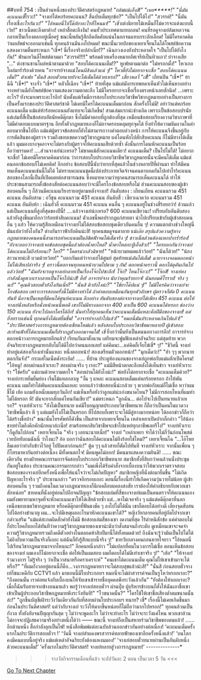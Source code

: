 ##บทที่ 754 : เป็นส่วนหนึ่งของประวัติศาสตร์กฎหมาย!
"ถล่มแม่*เอ็งสิ!"
"เหย*****!"
"นี่มันคะแนนเชี่*ไรวะ!"
"จางเย่ได้หกร้อยคะแนน? สี่ฉบับเต็มทุกข้อ?"
"เป็นไปได้ไง!"
"สวรรค์!"
"นี่มันเรื่องเชี่*อะไรกันวะ!"
"ไอ้หมอนี่ไปโด๊ปยาอะไรที่ไหนมา!"
"เชี่* แต่งนิยายโม้เหม็นก็ไม่ควรจะแต่งแบบนี้เว้ย!"
ชาวเน็ตตะลึงตาค้าง!
เหล่าสื่อตะลึงงัน!
คนทั่วประเทศตาแทบถลน!
คนที่รอดูจางเย่ล้มเหลวจนกลายเป็นเรื่องตลกอยู่เมื่อครู่ ขณะนี้พลันรู้สึกอึดอัดคับแน่นในอกจนแทบกระอักเลือด! ไม่มีใครคาดคิดว่าผลลัพธ์จะออกมาเช่นนี้ ทุกคนล้วนมึนงงไปหมด!
ขณะนั้นเวยป๋อของเหยาเจี้ยนไฉได้โพสต์ข้อความแสดงความตื่นตระหนก "เชี่*! นี่เรื่องจริงเปล่าเนี่ย!?"
เฉินกวงเองยังประหลาดใจ "เป็นไปได้ยังไงกัน!"
ฟ่านเหวินลี่โพสต์ตามมา "สวรรค์!!!!" พร้อมด้วยเครื่องหมายอัศเจรีย์เป็นทิวแถว!
ย่าจางเสีย "..."
ต่งซานซานโผล่หน้าตามมาด้วย "สอบได้คะแนนเต็ม!?"
หูเฟยตามมาต่อ "ไม่หรอกมั้ง!"
โหวเกอโผล่มาร่ำร้องด้วยคน "อาจารย์จางแม่*โดนผีสิงแล้วแน่ ๆ!"
โหวตี้ยังไม่อยากจะเชื่อ "สอบได้คะแนนเต็ม?"
ต้าเฟย "นั่นสิ สอบตั๋วทนายยังจะได้เต็มได้ด้วยเหรอ?"
เสี่ยวหลวี่ "เชี่*!"
เถียนปิน "เชี่*!"
ฮาฉีฉี "เชี่*!"
จางจั่ว "เชี่*!"
หลัวอี้เฉียง "เชี่*!"
ท้ายที่สุด แม้แต่มังกรเทพยดาเห็นหัวไม่เห็นหางอย่างจางหย่วนฉียังโพสต์ข้อความแสดงความตกตะลึง ไม่มีใครอยากจะเชื่อเรื่องตรงหน้าเลยสักนิด!
...เพราะอะไร?
ยังจะมาเพราะอะไรอีก!
นับตั้งแต่เริ่มมีการสอบใบประกอบวิชาชีพวิชากฎหมายอย่างเป็นทางการเป็นครั้งแรกของประวัติศาสตร์ชาติ ไม่เคยมีใครได้คะแนนเต็มมาก่อน สักครั้งก็ไม่มี! อย่าว่าแต่หกร้อยคะแนนเต็ม แม้แต่ห้าร้อยคะแนนยังแทบจะไม่เกิดขึ้น! สามเล่มแรกน่ะช่างเถิด เพราะเป็นข้อสอบปรนัย แต่เล่มที่สี่เป็นข้อสอบอัตนัยคดีตุ๊กตา ซึ่งไม่มีคำตอบที่ถูกต้องที่สุด เหมือนข้อสอบเรียงความวิชาภาษาที่ไม่มีคำตอบแบบมาตรฐาน อีกทั้งตัวกฎหมายเองก็ไม่อาจครอบคลุมทุกจุดได้ ยิ่งทำให้ความผันผวนในคำตอบมากขึ้นไปอีก แม้แต่ผู้ตรวจข้อสอบก็ยังไม่สามารถวางคำตอบล่วงหน้า การให้คะแนนจึงขึ้นอยู่กับการตัดสินของผู้ตรวจ รวมถึงขอบเขตความรู้วิชากฎหมาย แค่โดนหักไปสักสิบคะแนน ก็ไม่มีทางได้เต็มแล้ว มุมมองบางจุดอาจจะไม่ตรงกับผู้ตรวจให้คะแนนเสียด้วยซ้ำ ดังนั้นการโดนหักคะแนนเป็นร้อยถือว่าธรรมดา!
….ส่วนจางเย่น่ะเหรอ?
ไม่ขาดแม้สักคะแนนเดียว!
คะแนนเต็ม? เป็นไปไม่ได้! ไม่อยากจะเชื่อ!
ไม่เคยมีใครคาดคิดมาก่อน ว่าการสอบใบประกอบวิชาชีพวิชากฎหมายนั้นจะมีคนได้เต็ม แม้แต่คนออกข้อสอบก็ไม่เคยคิด! อีกอย่าง ข้อสอบปีนี้นับว่ายากที่สุดแล้วในช่วงหลายปีที่ผ่านมา ทำให้มีคนทนเห็นคะแนนเช่นนี้ไม่ได้ ไม่ทราบคะแนนชุดนี้เปล่งประกายเจิดจ้าจนคนตาบอดกันไปเท่าไร!คะแนนสอบของโลกนี้เป็นที่เปิดเผยต่อสาธารณชน ซึ่งหมายความว่าทุกคนสามารถเห็นคะแนนได้ ทำให้ประชาชนสามารถตั้งข้อสงสัยต่อคะแนนสอบว่าจะมีใครโกงข้อสอบหรือไม่ ส่วนคะแนนสอบของผู้เข้าสอบคนอื่น ๆ ก็ล้วนมีคะแนนเรียงรายอยู่ตามหลังจางเย่!
อันดับสอง : เถียนเถียน คะแนนรวม 451 คะแนน
อันดับสาม : อวี๋ชุน คะแนนรวม 451 คะแนน
อันดับสี่ : เซียวเฉาคว่อ คะแนนรวม 451 คะแนน
อันดับห้า : เฉินฮัวลี่ คะแนนรวม 451 คะแนน
คนอื่น ๆ คะแนนอยู่ในช่วงสี่ร้อยกว่า! ล้วนแล้วแต่เป็นคะแนนที่สูงที่สุดของปีนี้!
….แล้วจางเย่น่ะเหรอ?
600 คะแนนเชียวนะ! เปรียบกับอันดับสองแล้วยังสูงขึ้นมาอีกกว่าร้อยห้าสิบคะแนน!
ตัวเลขนี้พอปรากฏแก่สายตา นำไปเปรียบเข้ากับผู้เข้าสอบคนอื่น ๆ แล้ว ให้ความรู้สึกเหมือนว่าจางเย่ไม่ได้สอบข้อสอบชุดเดียวกันคนอื่น ๆ!
ความแตกต่างช่วงใหญ่นี่มันแปลว่ายังไงกัน?
ต่างกันราวฟ้ากับดินน่ะสิ!
ทุกคนชมดูจนตาลาย แม่*เอ๊ย สรุปแล้วความรู้ทางกฎหมายของคนคนนี้สามารถทำคะแนนฝืนลิขิตฟ้าจนได้เต็มจริง ๆ!
ชาวเน็ตล้วนต้องแหกปากร่ำร้อง!
"ยังจะบอกว่าจางเย่เจอข้อสอบชุดนี้แล้วต้องน้ำตาไหล? น้ำตาไหลกะปู่เอ็งสิวะ!"
"ใครบอกกันว่าจางเย่ได้คะแนนไม่ถึงร้อยนะ? ใคร?"
"โคตรน่ากลัวฉิ*หาย!"
"หน้าบวมหมดแล้วว้อย!"
"ฉันก็ด้วย!"
"น้องสาวนายน่ะสิ บวมด้วยว้อย!"
"บอกกันแต่ว่าจางเย่ได้ศูนย์ สุดท้ายแม่*ดันได้เต็ม! ฉายาจางจอมตอกหน้าไม่ได้เสียเปล่าจริง ๆ! คราวนี้ตอกจนทุกคนหน้าบวมไปตาม ๆ กัน! ตอกหน้าคราวนี้ ตอกได้ดุดันเกินไปแล้วว้อย!"
"ฉันยังจะรอดูจางเย่กลายเป็นเรื่องโจ๊กไปซะอีก! โจ๊ก? ไหนโจ๊กวะ!"
"โจ๊กสิ! จางเย่คงกำลังนั่งดูพวกเรากลายเป็นโจ๊กไปน่ะสิ! ฮือ! อาจารย์จาง นับว่าคุณร้ายกาจ! ฉันยอมศิโรราบ! จริง ๆ นะ!"
"คุณติวสอบตั๋วยังไงกันเนี่ย?"
"นั่นสิ ติวยังไงน่ะ?"
"ใช้ยาโด๊ปแน่ ๆ!"
ไม่มีใครคิดว่าจางเย่จะโกงข้อสอบ เพราะการสอบครั้งนี้ไม่มีทางทำได้ ถ้าคำตอบเหมือนกันทุกตัวอักษร ผู้ตรวจก็ตัด 0 คะแนนทันที นี่อาจเป็นเหตุที่มีคนได้ศูนย์คะแนน อีกอย่าง อันดับสองต่อจากจางเย่ได้เพียง 451 คะแนน ต่อให้จางเย่นั่งหลังหรือนั่งหน้าคนนี้พอดี เขาก็ไม่มีทางลอกจาก 400 มาเป็น 600 คะแนนได้หรอก ช่องว่าง 150 คะแนน ยังจะไปลอกใครได้อีก! นั่นทำให้ทุกคนเห็นว่าคะแนนเต็มนี่แหละคือฝีมือของจางเย่!
แต่ยิ่งทราบเช่นนี้ ทุกคนยิ่งได้แต่ยิ้มขื่น!
"อาจารย์จางบ้าไปแล้ว!"
"หมอนี่มันประหลาดเกินไปแล้ว!"
"ประวัติศาสตร์วงการกฎหมายต้องเขียนใหม่แล้ว หลังสอบใบประกอบวิชาชีพมาหลายปี ผู้เข้าสอบสะท้านฟ้าที่ได้คะแนนเต็มก็ปรากฏตัวออกมาจนได้! เชี่* ยิ่งกว่านั้นยังเป็นคนนอกวงการอีก! อาจารย์จางตอกหน้าวงการกฎหมายอีกแล้ว! เรียนกันมาตั้งนาน เตรียมจะฟูมฟักเหล่าอัจฉริยะ แต่สุดท้าย พวกอัจฉริยะทางกฎหมายกลับไม่ได้ดีไปกว่าคนนอกเลย! แค่คิดนะ...แค่คิดก็เจ็บไข่เชี่* ๆ!"
"ชีวิตนี้ จางเย่ทำอยู่แค่สองเรื่องเท่านั้นแหละ หนึ่งตอกหน้า! สองเตรียมตัวตอกหน้า!"
"มุกเด็ดว่ะ!"
"ฮ่า ๆๆ พวกนายตลกกันจัง!"
กระแสในเน็ตดังระเบิด!
……
ที่บ้าน
ประตูห้องนอนของจางเย่ถูกพ่อกับแม่ผลักเปิดโครม!
"ไอ้หนู! สอบผ่านแล้วเรอะ? สอบผ่านจริง ๆ เรอะ?" แม่มีสีหน้าตกตะลึงหลังได้เห็นข่าว
จางเย่หัวเราะร่า "ใช่ครับ"
แม่ถามด้วยความตกใจ "สอบผ่านได้ยังไงน่ะ!"
พ่อยังไม่อยากจะเชื่อ "คะแนนเต็มด้วย?"
จางเย่กระหยิ่มยิ้มย่อง เริ่มโม้แหลกลาญ "งั้น ๆ แหละ คะแนนสอบเต็มแค่หกร้อยหรอก ถ้าให้พันคะแนน ผมก็ทำได้พันคะแนนนั่นแหละ บอกแล้วว่าข้อสอบนี่น่ะกล้วย ๆ พวกพ่อกับแม่ก็ไม่เชื่อ หาว่าผมขึ้โม้ เฮ้อ แถมยังเหน็บผมทุกวันอีก! แม่เห็นหรือยังว่าลูกแม่น่ะเก่งขนาดไหน? ไม่มีการสอบไหนที่ผมทำไม่ได้หรอก หึ! มันจะยากสักแค่ไหนกันเชียว!"
แม่ตระหนก "ลูกฉัน... ต่อไปจะไปเป็นทนายแล้วเหรอ?"
จางเย่หัวเราะ "ยังไม่เป็นทนาย แค่มีใบอนุญาตประกอบวิชาชีพทนาย ก็ถือว่าเป็นคนในแวดวงวิชาชีพนี้แล้ว หึ ๆ แต่ผมยังไงก็ไม่เป็นหรอก ที่ไปสอบก็เพราะจะได้มีลู่ทางมากหน่อย ได้ออกข่าวก็ถือว่าได้สร้างชื่อบ้าง"
ขณะนั้นโทรศัพท์ก็ดังขึ้น
เป็นสายจากเหยาเจี้ยนไฉ เหล่าเหยาเปิดปากก็กล่าว "ไอ้น้องชายทำไมถึงคึกคักนักหนาล่ะเนี่ย! สามร้อยหกสิบวิชาชีพจะเข้าไปแหย่ทุกอาชีพเลยรึไง!"
จางเย่หัวเราะ "ก็ดูกันไปก่อน"
เหยาเจี้ยนไฉ "จริง ๆ เลยนะนายเนี่ย!"
จางเย่ "เหล่าเหยา จำได้ว่าไม่กี่วันก่อนโพสต์เวยป๋อทับถมฉันนี่ ว่าไงนะ? อ้อ บอกว่าฉันสอบได้คะแนนไม่ถึงร้อยใช่ไหม?"
เหยาเจี้ยนไฉ "...ไอ๊โหย ลืมเลยว่าทำกับข้าวไว้อยู่ ไปปิดเตาก่อนล่ะ!"
ตู้ด ๆๆ แล้วสายก็ตัดไปทันที
จางเย่หัวเราะ จากนั้นเพื่อน ๆ ก็โทรมาหากันอย่างต่อเนื่อง
มีทั้งคนตกใจ!
มีคนพูดไม่ออก!
มีคนมาแสดงความยินดี!
……
ขณะเดียวกัน
ทางฝ่ายคณะกรรมการจัดสอบใบประกอบวิชาชีพทนาย สมาชิกทั้งยี่สิบกว่าคนล้วนนั่งประชุมกันอยู่ในห้อง
ประธานคณะกรรมการกล่าว "ผมเพิ่งได้รับคำสั่งจากเบื้องบนว่าให้พวกเราตรวจสอบข้อสอบของจางเย่อีกครั้งหนึ่งเพื่อให้แน่ใจว่าจะไม่เกิดปัญหา"
สมาชิกหญิงที่นั่งต่อมายิ้มขื่น "ไม่เกิดปัญหาอะไรจริง ๆ"
ประธานกล่าว "ตรวจอีกรอบเถอะ ตอนนี้เรื่องนี้ทำให้เกิดความวุ่นวายไม่น้อย ผู้เข้าสอบคนอื่น ๆ รวมถึงคนในแวดวงกฎหมายเองก็นึกเคลือบแคลงสงสัย เราต้องให้คำอธิบายกับพวกเขาสักหน่อย"
ชายคนที่นั่งอยู่ค่อนไปอีกจนปัญญา "ข้อสอบเล่มที่สี่ของจางเย่ผมเป็นคนตรวจให้คะแนนเอง ผมยังพยายามหาจุดที่จะหักคะแนนเขาให้ได้เสียด้วยซ้ำ แต่...หาไม่เจอจริง ๆ แม้แต่คดีตุ๊กตาที่นอกเหนือขอบเขตวิชากฎหมาย หรือคดีตุ๊กตาที่ฟันธงชัด ๆ ลงไปไม่ได้นั่น เขาก็ตอบได้อย่างดี เลี่ยงจุดสับสนไปได้อย่างชำนาญ ผม...จะไปมีเหตุผลอะไรมาหักคะแนนเขาได้?"
หญิงวัยกลายคนที่อยู่ถัดไปจากเขากล่าวเสริม "แม้แต่สะกดผิดสักคำยังไม่มี ข้อสอบเล่มสี่ของเขา งดงามที่สุด ไร้ตำหนิสักข้อ แค่คำตอบไม่กี่ประโยคก็บอกได้ทันทีว่าความรู้วิชากฎหมายของเขาน่ะนับว่าสั่งสมจนถึงระดับ ดูเหมือนเขาจะจดจำความรู้วิชากฎหมายรวมถึงคดีตัวอย่างในตลอดห้าสิบปีมานี้ได้ทั้งหมดด้วย! ถึงฉันจะรู้ว่ามันเป็นไปไม่ได้ ไม่อิงกับความเป็นจริงก็เถอะ แต่ฉันก็ยังรู้สึกแบบนี้จริง ๆ!"
ชายวัยกลางคนถอนหายใจยาว "ไอ้หมอนี่ไปเรียนวิชากฎหมายมาจากไหนนะ!"
อีกคนหนึ่งกล่าว "ไม่แปลกที่คนในวงการไม่เชื่อ ตอนเห็นข้อสอบของจางเย่ ผมเองก็ไม่อยากจะเชื่อ ต่อให้เป็นผมสอบ ผมก็ตอบได้ไม่ดีเท่าเขาจริง ๆ!"
"เฮ้อ"
"ให้จางเย่ร่วมวงการ ไม่รู้จริง ๆ ว่าเป็นวาสนาหรือคราเคราะห์"
"คนเขาได้คะแนนเต็ม คุณไม่ให้เขาเข้ามาจะได้หรือ?"
"ที่ผมกังวลอยู่ตอนนี้ก็คือ...วงการกฎหมายเราจะไม่สงบสุขแล้วน่ะสิ!"
"นั่นสิ ก่อนสอบตั๋วจางเย่ก็ชนะคดีกับ CCTV1 แล้ว มาตอนนี้มีใบประกอบฯ หมอนี่จะไม่ผ่าสวรรค์จนเป็นรูโหว่หรอกเรอะ?"
"ถึงตอนนั้น เราค่อยแจ้งกับเบื้องบนให้จับเขาเข้ารายชื่อบุคคลพึงระวังแล้วกัน"
"ยังต้องให้บอกเรอะ? เมื่อกี้ฉันรับสายจากข้างบนมาแล้ว พอรู้ว่าจางเย่สอบตั๋วฯ ผ่านปุ๊บ ผู้บริหารข้างบนก็สั่งให้ฉันเอาชื่อเขาเข้าเป็นผู้ประกอบวิชาชีพกฎหมายพึงระวังทันที!"
"ไวขนาดนั้น?"
"ใครใช้ให้เขาชื่อเสียงต่ำตมขนาดนั้นล่ะ!"
"ถูกขึ้นบัญชีเฝ้าระวังวันเดียวกันกับที่สอบผ่านใบประกอบฯ ทนาย? เชี่* เรื่องนี้ไม่เคยเกิดขึ้นมาก่อนในประวันติศาสตร์! แต่ว่ากับจางเย่ ระวังให้มากขึ้นหน่อยก็ไม่ถือว่ามากไปหรอก!"
ทุกคนล้วนเป็นกังวล ทั้งยังอับจนปัญญากันสุด ๆ ไม่ว่าจะพูดอะไร ไม่ว่าจะทำอะไร ไม่ว่าจะระวังแค่ไหน พวกเขาล้วนไม่อาจจะปฏิเสธความจริงอย่างหนึ่งได้ว่า —— ขณะนี้ จางเย่ถือเป็นสหายร่วมวิชาชีพของตนแล้ว!
……
อีกด้านหนึ่ง
สื่อกำลังลุกเป็นไฟ!
หนังสือพิมพ์แต่ละฉบับล้วนออกข่าวกันอย่างต่อเนื่อง!
‘คะแนนเต็มครั้งแรกในประวัติการสอบตั๋วฯ !’
‘วันนี้ จางเย่สำแดงพรสวรรค์ทลายฟ้าของเขาอีกครั้งหนึ่งแล้ว!’
‘บนโลกคงมีคนแบบนี้อยู่จริง แม้แต่เหล่าอัจฉริยะยังต้องแหงนมอง!’
‘จางเย่สอบตั๋วทนายผ่านเป็นอันดับหนึ่งด้วยคะแนนเต็ม!’
‘ครั้งแรกในประวัติศาสตร์! จางเย่ทลายสู่วงการกฎหมาย!’
*-*-*-*-*-*-*-*-*-*-*-*-*-*-*
>>> รางวัลกิจกรรมเดือนที่แล้ว จะอัปวันละ 2 ตอน เป็นเวลา 5 วัน <<<


[Go To Next Chapter]( ./55.md)